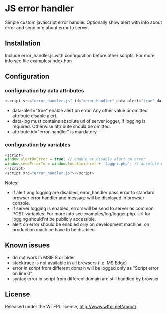 # JS error handler

Simple custom javascript error handler. Optionally show alert with info about error and send info about error to server.

## Installation
Include error_handler.js with configuration before other scripts.
For more info see file examples/index.htm

## Configuration

### configuration by data attributes 
```javascript
<script src="error_handler.js" id="error-handler" data-alert="true" data-log="http://example.org/logger.php"></script>
```    
- data-alert="true" enable alert on error. Any other value or omitted attribute disable alert.
- data-log must contains absolute url of server logger, if logging is required. Otherwise attribute should be omitted.   
- attribute id="error-handler" is mandatory

### configuration by variables
```javascript
<script>
window.alertOnError = true; // enable or disable alert on error 
window.sendErrorTo = window.location.href + 'logger.php'; // absolute url where error should be send 
</script>
<script src="error_handler.js"></script>
```

Notes:
- if alert ang logging are disabled, error_handler pass error to standard browser error handler and message will be displayed in browser console.
- if server logging is enabled, errors will be send to server as common POST variables. For more info see examples/log/logger.php. 
Url for logging should'nt be publicly accessible.
- alert on error should be enabled only on development machine, on production machine have to be disabled.

## Known issues
- do not work in MSIE 8 or older
- stacktrace is not available in all browsers (i.e. MS Edge)  
- error in script from different domain will be logged only as "Script error on line 0"
- syntax error in script from different domain are still handled by browser 

## License
Released under the WTFPL license, http://www.wtfpl.net/about/.
